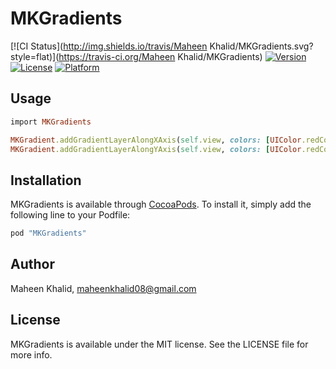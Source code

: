 # MKGradients

[![CI Status](http://img.shields.io/travis/Maheen Khalid/MKGradients.svg?style=flat)](https://travis-ci.org/Maheen Khalid/MKGradients)
[![Version](https://img.shields.io/cocoapods/v/MKGradients.svg?style=flat)](http://cocoapods.org/pods/MKGradients)
[![License](https://img.shields.io/cocoapods/l/MKGradients.svg?style=flat)](http://cocoapods.org/pods/MKGradients)
[![Platform](https://img.shields.io/cocoapods/p/MKGradients.svg?style=flat)](http://cocoapods.org/pods/MKGradients)

## Usage

```ruby
import MKGradients

MKGradient.addGradientLayerAlongXAxis(self.view, colors: [UIColor.redColor().CGColor, UIColor.greenColor().CGColor])
MKGradient.addGradientLayerAlongYAxis(self.view, colors: [UIColor.redColor().CGColor, UIColor.greenColor().CGColor])
```


## Installation

MKGradients is available through [CocoaPods](http://cocoapods.org). To install
it, simply add the following line to your Podfile:

```ruby
pod "MKGradients"
```

## Author

Maheen Khalid, maheenkhalid08@gmail.com

## License

MKGradients is available under the MIT license. See the LICENSE file for more info.
